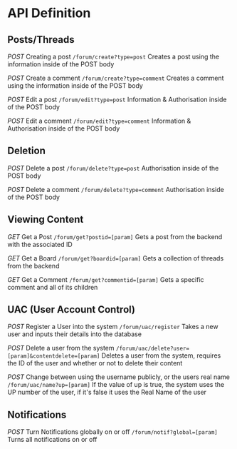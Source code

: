 # API Definition

## Posts/Threads

*POST* Creating a post
``` /forum/create?type=post ```
Creates a post using the information inside of the POST body

*POST* Create a comment
``` /forum/create?type=comment ```
Creates a comment using the information inside of the POST body

*POST* Edit a post
``` /forum/edit?type=post ```
Information & Authorisation inside of the POST body

*POST* Edit a comment
``` /forum/edit?type=comment ```
Information & Authorisation inside of the POST body

## Deletion

*POST* Delete a post
``` /forum/delete?type=post ```
Authorisation inside of the POST body

*POST* Delete a comment
``` /forum/delete?type=comment ```
Authorisation inside of the POST body

## Viewing Content

*GET* Get a Post
``` /forum/get?postid=[param] ```
Gets a post from the backend with the associated ID

*GET* Get a Board
``` /forum/get?boardid=[param] ```
Gets a collection of threads from the backend

*GET* Get a Comment
``` /forum/get?commentid=[param] ```
Gets a specific comment and all of its children

## UAC (User Account Control)

*POST* Register a User into the system
``` /forum/uac/register ```
Takes a new user and inputs their details into the database

*POST* Delete a user from the system
``` /forum/uac/delete?user=[param]&contentdelete=[param] ```
Deletes a user from the system, requires the ID of the user and whether or not to delete their content

*POST* Change between using the username publicly, or the users real name
``` /forum/uac/name?up=[param] ```
If the value of up is true, the system uses the UP number of the user, if it's false it uses the Real Name of the user

## Notifications

*POST* Turn Notifications globally on or off
``` /forum/notif?global=[param] ```
Turns all notifications on or off